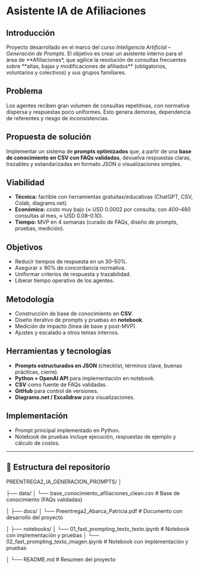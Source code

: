 # Asistente IA de Afiliaciones

## Introducción

Proyecto desarrollado en el marco del curso _Inteligencia Artificial – Generación de Prompts_. El objetivo es crear un asistente interno para el área de **Afiliaciones\*, que agilice la resolución de consultas frecuentes sobre **altas, bajas y modificaciones de afiliados\*\* (obligatorios, voluntarios y colectivos) y sus grupos familiares.

## Problema

Los agentes reciben gran volumen de consultas repetitivas, con normativa dispersa y respuestas poco uniformes. Esto genera demoras, dependencia de referentes y riesgo de inconsistencias.

## Propuesta de solución

Implementar un sistema de **prompts optimizados** que, a partir de una **base de conocimiento en CSV con FAQs validadas**, devuelva respuestas claras, trazables y estandarizadas en formato JSON o visualizaciones simples.

## Viabilidad

- **Técnica:** factible con herramientas gratuitas/educativas (ChatGPT, CSV, Colab, diagrams.net).
- **Económica:** costo muy bajo (≈ USD 0.0002 por consulta; con 400–480 consultas al mes, ≈ USD 0.08–0.10).
- **Tiempo:** MVP en 4 semanas (curado de FAQs, diseño de prompts, pruebas, medición).

## Objetivos

- Reducir tiempos de respuesta en un 30–50%.
- Asegurar ≥ 90% de concordancia normativa.
- Uniformar criterios de respuesta y trazabilidad.
- Liberar tiempo operativo de los agentes.

## Metodología

- Construcción de base de conocimiento en **CSV**.
- Diseño iterativo de prompts y pruebas en **notebook**.
- Medición de impacto (línea de base y post-MVP).
- Ajustes y escalado a otros temas internos.

## Herramientas y tecnologías

- **Prompts estructurados en JSON** (checklist, términos clave, buenas prácticas, cierre).
- **Python + OpenAI API** para implementación en notebook.
- **CSV** como fuente de FAQs validadas.
- **GitHub** para control de versiones.
- **Diagrams.net / Excalidraw** para visualizaciones.

## Implementación

- Prompt principal implementado en Python.
- Notebook de pruebas incluye ejecución, respuestas de ejemplo y cálculo de costos.

---

## 📂 Estructura del repositorio

PREENTREGA2_IA_GENERACION_PROMPTS/
│

├── data/
│ └── base_conocimiento_afiliaciones_clean.csv # Base de conocimiento (FAQs validadas)

│
├── docs/
│ └── Preentrega2_Abarca_Patricia.pdf # Documento con desarrollo del proyecto

│
├── notebooks/
│ └── 01_fast_prompting_texto_texto.ipynb # Notebook con implementación y pruebas
│ └── 02_fast_prompting_texto_imagen.ipynb # Notebook con implementación y pruebas

│
└── README.md # Resumen del proyecto
